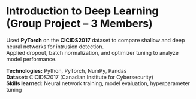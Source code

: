 # Introduction to Deep Learning (Group Project – 3 Members)

Used **PyTorch** on the **CICIDS2017** dataset to compare shallow and deep neural networks for intrusion detection.  
Applied dropout, batch normalization, and optimizer tuning to analyze model performance.

**Technologies:** Python, PyTorch, NumPy, Pandas  
**Dataset:** CICIDS2017 (Canadian Institute for Cybersecurity)  
**Skills learned:** Neural network training, model evaluation, hyperparameter tuning
